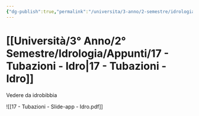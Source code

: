 ```yaml
---
{"dg-publish":true,"permalink":"/universita/3-anno/2-semestre/idrologia/appunti/17-tubazioni-idro/","tags":["UNI"]}
---
```


# [[Università/3° Anno/2° Semestre/Idrologia/Appunti/17 - Tubazioni - Idro\|17 - Tubazioni - Idro]]

Vedere da idrobibbia


![[17 - Tubazioni - Slide-app - Idro.pdf]]